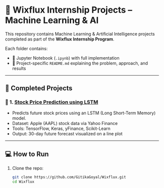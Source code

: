 # 🤖 Wixflux Internship Projects – Machine Learning & AI

This repository contains Machine Learning & Artificial Intelligence projects completed as part of the **Wixflux Internship Program**.

Each folder contains:
- 📘 Jupyter Notebook (`.ipynb`) with full implementation
- 📄 Project-specific `README.md` explaining the problem, approach, and results


---

## 📁 Completed Projects

### 🔢 1. [Stock Price Prediction using LSTM](./03_Stock_Price_Prediction)
- Predicts future stock prices using an LSTM (Long Short-Term Memory) model.
- Dataset: Apple (AAPL) stock data via Yahoo Finance
- Tools: TensorFlow, Keras, yFinance, Scikit-Learn
- Output: 30-day future forecast visualized on a line plot


---

## 💻 How to Run

1. Clone the repo:
   ```bash
   git clone https://github.com/GitikaGoyal/Wixflux.git
   cd Wixflux
